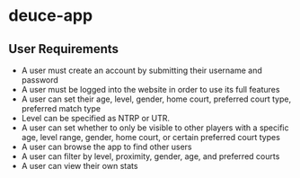 # deuce-app

## User Requirements
- A user must create an account by submitting their username and password 
- A user must be logged into the website in order to use its full features 
- A user can set their age, level, gender, home court, preferred court type, preferred match type
- Level can be specified as NTRP or UTR.
- A user can set whether to only be visible to other players with a specific age, level range, gender, home court, or certain preferred court types
- A user can browse the app to find other users
- A user can filter by level, proximity, gender, age, and preferred courts
- A user can view their own stats

